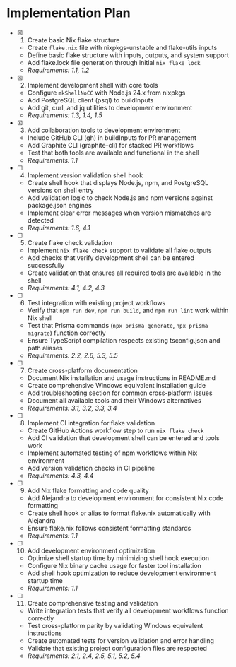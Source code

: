# Implementation Plan

- [x] 1. Create basic Nix flake structure
  - Create `flake.nix` file with nixpkgs-unstable and flake-utils inputs
  - Define basic flake structure with inputs, outputs, and system support
  - Add flake.lock file generation through initial `nix flake lock`
  - _Requirements: 1.1, 1.2_

- [x] 2. Implement development shell with core tools
  - Configure `mkShellNoCC` with Node.js 24.x from nixpkgs
  - Add PostgreSQL client (psql) to buildInputs
  - Add git, curl, and jq utilities to development environment
  - _Requirements: 1.3, 1.4, 1.5_

- [x] 3. Add collaboration tools to development environment
  - Include GitHub CLI (gh) in buildInputs for PR management
  - Add Graphite CLI (graphite-cli) for stacked PR workflows
  - Test that both tools are available and functional in the shell
  - _Requirements: 1.1_

- [ ] 4. Implement version validation shell hook
  - Create shell hook that displays Node.js, npm, and PostgreSQL versions on shell entry
  - Add validation logic to check Node.js and npm versions against package.json engines
  - Implement clear error messages when version mismatches are detected
  - _Requirements: 1.6, 4.1_

- [ ] 5. Create flake check validation
  - Implement `nix flake check` support to validate all flake outputs
  - Add checks that verify development shell can be entered successfully
  - Create validation that ensures all required tools are available in the shell
  - _Requirements: 4.1, 4.2, 4.3_

- [ ] 6. Test integration with existing project workflows
  - Verify that `npm run dev`, `npm run build`, and `npm run lint` work within Nix shell
  - Test that Prisma commands (`npx prisma generate`, `npx prisma migrate`) function correctly
  - Ensure TypeScript compilation respects existing tsconfig.json and path aliases
  - _Requirements: 2.2, 2.6, 5.3, 5.5_

- [ ] 7. Create cross-platform documentation
  - Document Nix installation and usage instructions in README.md
  - Create comprehensive Windows equivalent installation guide
  - Add troubleshooting section for common cross-platform issues
  - Document all available tools and their Windows alternatives
  - _Requirements: 3.1, 3.2, 3.3, 3.4_

- [ ] 8. Implement CI integration for flake validation
  - Create GitHub Actions workflow step to run `nix flake check`
  - Add CI validation that development shell can be entered and tools work
  - Implement automated testing of npm workflows within Nix environment
  - Add version validation checks in CI pipeline
  - _Requirements: 4.3, 4.4_

- [ ] 9. Add Nix flake formatting and code quality
  - Add Alejandra to development environment for consistent Nix code formatting
  - Create shell hook or alias to format flake.nix automatically with Alejandra
  - Ensure flake.nix follows consistent formatting standards
  - _Requirements: 1.1_

- [ ] 10. Add development environment optimization
  - Optimize shell startup time by minimizing shell hook execution
  - Configure Nix binary cache usage for faster tool installation
  - Add shell hook optimization to reduce development environment startup time
  - _Requirements: 1.1_

- [ ] 11. Create comprehensive testing and validation
  - Write integration tests that verify all development workflows function correctly
  - Test cross-platform parity by validating Windows equivalent instructions
  - Create automated tests for version validation and error handling
  - Validate that existing project configuration files are respected
  - _Requirements: 2.1, 2.4, 2.5, 5.1, 5.2, 5.4_